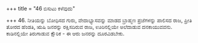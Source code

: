 +++
title = "46 ಬಿಸುಟು ಕಳೆವುದು"

+++
46. ನೀತಿಯನ್ನು ಬೋಧಿಸದ ಗುರು, ವೇದಾಭ್ಯಾಸವನ್ನು ಮಾಡದ ಬ್ರಾಹ್ಮಣ ಪ್ರಜೆಗಳನ್ನು ಪಾಲಿಸದ ರಾಜ, ಪ್ರೀತಿ ತೋರದ ಹೆಂಡತಿ, ಋಷಿ ಜನರನ್ನು ರಕ್ಷಿಸದಿರುವ ರಾಜ, ಊರಿನಲ್ಲಿಯೇ ಅಲೆದಾಡುವ ದನಕಾಯುವವನು. ಕಾಡಿನಲ್ಲಿಯೇ ತಿರುಗಾಡುವ ಕ್ಷೌರಿಕ - ಈ ಆರು ಜನರನ್ನು ದೂರವಿಡಬೇಕು.
